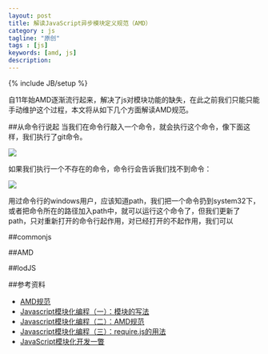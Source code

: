 ```yaml
---
layout: post
title: 解读JavaScript异步模块定义规范（AMD）
category : js
tagline: "原创"
tags : [js]
keywords: [amd, js]
description: 
---
```

{% include JB/setup %}

自11年始AMD逐渐流行起来，解决了js对模块功能的缺失，在此之前我们只能只能手动维护这个过程，本文将从如下几个方面解读AMD规范。

##从命令行说起
当我们在命令行敲入一个命令，就会执行这个命令，像下面这样，我们执行了git命令。

![]({BLOG_IMG}/166.png)

如果我们执行一个不存在的命令，命令行会告诉我们找不到命令：

![]({BLOG_IMG}/167.png)

用过命令行的windows用户，应该知道path，我们把一个命令扔到system32下，或者把命令所在的路径加入path中，就可以运行这个命令了，但我们更新了path，只对重新打开的命令行起作用，对已经打开的不起作用，我们可以

##commonjs

##AMD

##lodJS

##参考资料
- [AMD规范](https://github.com/amdjs/amdjs-api/blob/master/AMD.md)
- [Javascript模块化编程（一）：模块的写法](http://www.ruanyifeng.com/blog/2012/10/javascript_module.html)
- [Javascript模块化编程（二）：AMD规范](http://www.ruanyifeng.com/blog/2012/10/asynchronous_module_definition.html)
- [Javascript模块化编程（三）：require.js的用法](http://www.ruanyifeng.com/blog/2012/11/require_js.html)
- [JavaScript模块化开发一瞥](http://www.ituring.com.cn/article/1091)



